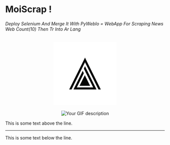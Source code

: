 #                                                                  MoiScrap !

###### Deploy Selenium And Merge It With PyWebIo = WebApp For Scraping News Web  Count(10)  Then Tr Into Ar Lang


<p align="center">
  <img src="logoo.png" alt="Image Description"  width="200" height="200">
</p>



<div style="text-align:center">
    <img src="exm.gif" alt="Your GIF description" />
</div>


This is some text above the line.

---

This is some text below the line.
